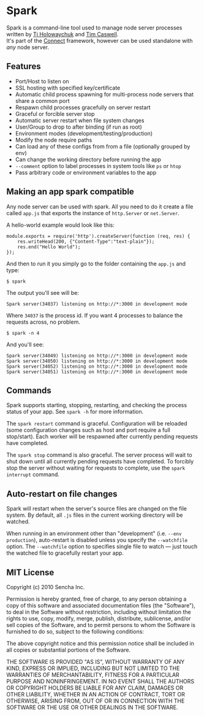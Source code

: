 # Spark

Spark is a command-line tool used to manage node server processes written by [Tj Holowaychuk](http://github.com/visionmedia) and [Tim Caswell](http://github.com/creationix).  
It's part of the [Connect](http://github.com/senchalabs/connect) framework, however can be used standalone with _any_ node server.

## Features

 - Port/Host to listen on
 - SSL hosting with specified key/certificate
 - Automatic child process spawning for multi-process node servers that share a common port
 - Respawn child processes gracefully on server restart
 - Graceful or forcible server stop
 - Automatic server restart when file system changes
 - User/Group to drop to after binding (if run as root)
 - Environment modes (development/testing/production)
 - Modify the node require paths
 - Can load any of these configs from from a file (optionally grouped by env)
 - Can change the working directory before running the app
 - `--comment` option to label processes in system tools like `ps` or `htop`
 - Pass arbitrary code or environment variables to the app

## Making an app spark compatible

Any node server can be used with spark.  All you need to do it create a file called `app.js` that exports the instance of `http.Server` or `net.Server`.

A hello-world example would look like this:

    module.exports = require('http').createServer(function (req, res) {
        res.writeHead(200, {"Content-Type":"text-plain"});
        res.end("Hello World");
    });

And then to run it you simply go to the folder containing the `app.js` and type:

    $ spark

The output you'll see will be:

    Spark server(34037) listening on http://*:3000 in development mode

Where `34037` is the process id. If you want 4 processes to balance the requests across, no problem.

    $ spark -n 4

And you'll see:

    Spark server(34049) listening on http://*:3000 in development mode
    Spark server(34050) listening on http://*:3000 in development mode
    Spark server(34052) listening on http://*:3000 in development mode
    Spark server(34051) listening on http://*:3000 in development mode

## Commands

Spark supports starting, stopping, restarting, and checking the process status of your app. See
`spark -h` for more information.

The `spark restart` command is graceful. Configuration will be reloaded (some configuration 
changes such as host and port require a full stop/start). Each worker will be respawned after 
currently pending requests have completed. 

The `spark stop` command is also graceful. The server process will wait to shut down until
all currently pending requests have completed.  To forcibly stop the server without waiting
for requests to complete, use the `spark interrupt` command.

## Auto-restart on file changes

Spark will restart when the server's source files are changed on the file system. By default, 
all `.js` files in the current working directory will be watched. 

When running in an  environment other than "development" (i.e. `--env production`), auto-restart 
is disabled unless you specify the `--watchfile` option. The `--watchfile` option to specifies 
single file to watch &mdash; just touch the watched file to gracefully restart your app.

## MIT License

Copyright (c) 2010 Sencha Inc.

Permission is hereby granted, free of charge, to any person obtaining a copy
of this software and associated documentation files (the "Software"), to deal
in the Software without restriction, including without limitation the rights
to use, copy, modify, merge, publish, distribute, sublicense, and/or sell
copies of the Software, and to permit persons to whom the Software is
furnished to do so, subject to the following conditions:

The above copyright notice and this permission notice shall be included in
all copies or substantial portions of the Software.

THE SOFTWARE IS PROVIDED "AS IS", WITHOUT WARRANTY OF ANY KIND, EXPRESS OR
IMPLIED, INCLUDING BUT NOT LIMITED TO THE WARRANTIES OF MERCHANTABILITY,
FITNESS FOR A PARTICULAR PURPOSE AND NONINFRINGEMENT. IN NO EVENT SHALL THE
AUTHORS OR COPYRIGHT HOLDERS BE LIABLE FOR ANY CLAIM, DAMAGES OR OTHER
LIABILITY, WHETHER IN AN ACTION OF CONTRACT, TORT OR OTHERWISE, ARISING FROM,
OUT OF OR IN CONNECTION WITH THE SOFTWARE OR THE USE OR OTHER DEALINGS IN
THE SOFTWARE.
